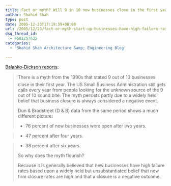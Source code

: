 ```yaml
---
title: Fact or myth? Will 9 in 10 new businesses close in the first year?
author: Shahid Shah
type: post
date: 2005-12-23T17:19:59+00:00
url: /2005/12/23/fact-or-myth-start-up-businesses-have-high-failure-rate-9-in-10-will-close-in-the-first-year/
dsq_thread_id:
  - 4681257635
categories:
  - 'Shahid Shah Architecture &amp; Engineering Blog'

---
```

[Balanko-Dickson reports][1]:

> There is a myth from the 1990s that stated 9 out of 10 businesses close in their first year. The US Small Business Administration still gets calls every year from people looking for the unknown source of the 9 out of 10 sound bite. The myth persists partly due to a widely held belief that business closure is always considered a negative event.
> 
> Dun & Bradstreet (D & B) data from the same period shows a much different picture:
> 
> * 76 percent of new businesses were open after two years.
      
> * 47 percent after four years.
      
> * 38 percent after six years.
> 
> So why does the myth flourish?
> 
> Because it is generally believed that new businesses have high failure rates based upon a widely held but unsubstantiated belief that new firm closure rates are high and that a closure is a negative outcome.

 [1]: http://www.sbishere.com/index.php/stupid-business-tricks/